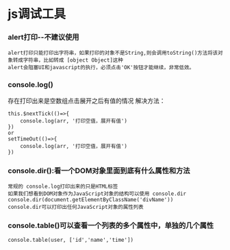 # js调试工具

### alert打印--不建议使用
    alert打印只能打印出字符串，如果打印的对象不是String,则会调用toString()方法将该对象转成字符串，比如转成 [object Object]这种
    alert会阻塞UI和javascript的执行，必须点击'OK'按钮才能继续，非常低效。
### console.log() 
存在打印出来是空数组点击展开之后有值的情况
解决方法：
```
this.$nextTick(()=>{
    console.log(arr, '打印空值，展开有值')
})
or
setTimeOut(()=>{
    console.log(arr, '打印空值，展开有值')
})
```

### console.dir():看一个DOM对象里面到底有什么属性和方法
    常规的 console.log打印出来的只是HTML标签
    如果我们想看到DOM对象作为JavaScript对象的结构可以使用 console.dir
    console.dir(document.getElementByClassName('divName'))
    console.dir可以打印出任何JavaScript对象的属性列表

### console.table()可以查看一个列表的多个属性中，单独的几个属性
    console.table(user, ['id','name','time'])
